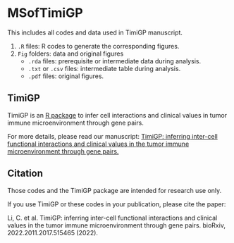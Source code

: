 # MSofTimiGP
This includes all codes and data used in TimiGP manuscript.
  1. `.R` files: R codes to generate the corresponding figures.
  2. `Fig` folders: data and original figures
     - `.rda` files: prerequisite or intermediate data during analysis.
     - `.txt` or `.csv` files: intermediate table during analysis.
     - `.pdf` files: original figures.

## TimiGP 

TimiGP is an [R package](https://github.com/CSkylarL/TimiGP) to infer cell interactions and clinical values in tumor immune microenvironment through gene pairs.

For more details, please read our manuscript: [TimiGP: inferring inter-cell functional interactions and clinical values in the tumor immune microenvironment through gene pairs.](https://www.biorxiv.org/content/10.1101/2022.11.17.515465v1.full)

## Citation
Those codes and the TimiGP package are intended for research use only. 

If you use TimiGP or these codes in your publication, please cite the paper: 

Li, C. et al. TimiGP: inferring inter-cell functional interactions and clinical values in the tumor immune microenvironment through gene pairs. bioRxiv, 2022.2011.2017.515465 (2022).
